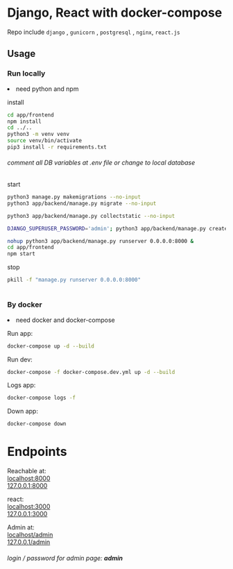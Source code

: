 # Django, React with docker-compose

Repo include `django` , `gunicorn` , `postgresql` , `nginx`, `react.js`



## Usage

### Run locally

<li>need python and npm</li>

install
```bash
cd app/frontend
npm install
cd ../..
python3 -m venv venv
source venv/bin/activate
pip3 install -r requirements.txt
```
###### comment all DB variables at .env file or change to local database

start
```bash
python3 manage.py makemigrations --no-input
python3 app/backend/manage.py migrate --no-input

python3 app/backend/manage.py collectstatic --no-input

DJANGO_SUPERUSER_PASSWORD='admin'; python3 app/backend/manage.py createsuperuser --username 'admin' --email 'admin@email.com' --noinput

nohup python3 app/backend/manage.py runserver 0.0.0.0:8000 &
cd app/frontend
npm start
```


stop
```bash
pkill -f "manage.py runserver 0.0.0.0:8000"
```

#

### By docker

<li>need docker and docker-compose</li>

Run app:
```bash
docker-compose up -d --build
```

Run dev:
```bash
docker-compose -f docker-compose.dev.yml up -d --build
```

Logs app:
```bash
docker-compose logs -f
```

Down app:
```bash
docker-compose down
```


# Endpoints

Reachable at:\
<a href="http://localhost:8000">localhost:8000</a>\
<a href="http://127.0.0.1:8000">127.0.0.1:8000</a>

react:\
<a href="http://localhost:3000">localhost:3000</a>\
<a href="http://127.0.0.1:3000">127.0.0.1:3000</a>

Admin at:\
<a href="http://localhost/admin">localhost/admin</a>\
<a href="http://127.0.0.1/admin">127.0.0.1/admin</a>

###### login / password for admin page: <strong> admin </strong>